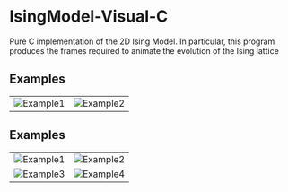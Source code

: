 # IsingModel-Visual-C
Pure C implementation of the 2D Ising Model. In particular, this program produces the frames required to animate the evolution of the Ising lattice

## Examples
|     |     |
| --- | --- |
| ![Example1](https://github.com/ethank5149/IsingModel-Visual-C/blob/master/examples/isinganimation1.gif)  | ![Example2](https://github.com/ethank5149/IsingModel-Visual-C/blob/master/examples/isinganimation2.gif)  |

## Examples
|     |     |
| --- | --- |
| ![Example1](https://github.com/ethank5149/IsingModel-Visual-C/blob/master/examples/500_500_1000_31250_1p0_0p0_0p25.gif)  | ![Example2](https://github.com/ethank5149/IsingModel-Visual-C/blob/master/examples/500_500_1000_62500_1p0_0p0_0p25.gif)  |
| ![Example3](https://github.com/ethank5149/IsingModel-Visual-C/blob/master/examples/500_500_1000_125000_1p0_0p0_0p25.gif) | ![Example4](https://github.com/ethank5149/IsingModel-Visual-C/blob/master/examples/500_500_1000_250000_1p0_0p0_0p25.gif) |

